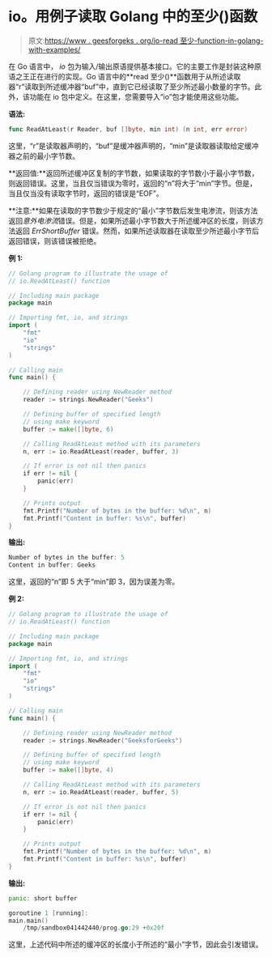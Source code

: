 # io。用例子读取 Golang 中的至少()函数

> 原文:[https://www . geesforgeks . org/io-read 至少-function-in-golang-with-examples/](https://www.geeksforgeeks.org/io-readatleast-function-in-golang-with-examples/)

在 Go 语言中， *io* 包为输入/输出原语提供基本接口。它的主要工作是封装这种原语之王正在进行的实现。Go 语言中的**read 至少()**函数用于从所述读取器“r”读取到所述缓冲器“buf”中，直到它已经读取了至少所述最小数量的字节。此外，该功能在 io 包中定义。在这里，您需要导入“io”包才能使用这些功能。

**语法:**

```go
func ReadAtLeast(r Reader, buf []byte, min int) (n int, err error)

```

这里，“r”是读取器声明的，“buf”是缓冲器声明的，“min”是读取器读取给定缓冲器之前的最小字节数。

**返回值:**返回所述缓冲区复制的字节数，如果读取的字节数小于最小字节数，则返回错误。这里，当且仅当错误为零时，返回的“n”将大于“min”字节。但是，当且仅当没有读取字节时，返回的错误是“EOF”。

**注意:**如果在读取的字节数少于规定的“最小”字节数后发生电渗流，则该方法返回*意外电渗流*错误。但是，如果所述最小字节数大于所述缓冲区的长度，则该方法返回 *ErrShortBuffer* 错误。然而，如果所述读取器在读取至少所述最小字节后返回错误，则该错误被拒绝。

**例 1:**

```go
// Golang program to illustrate the usage of
// io.ReadAtLeast() function

// Including main package
package main

// Importing fmt, io, and strings
import (
    "fmt"
    "io"
    "strings"
)

// Calling main
func main() {

    // Defining reader using NewReader method
    reader := strings.NewReader("Geeks")

    // Defining buffer of specified length
    // using make keyword
    buffer := make([]byte, 6)

    // Calling ReadAtLeast method with its parameters
    n, err := io.ReadAtLeast(reader, buffer, 3)

    // If error is not nil then panics
    if err != nil {
        panic(err)
    }

    // Prints output
    fmt.Printf("Number of bytes in the buffer: %d\n", n)
    fmt.Printf("Content in buffer: %s\n", buffer)
}
```

**输出:**

```go
Number of bytes in the buffer: 5
Content in buffer: Geeks

```

这里，返回的“n”即 5 大于“min”即 3，因为误差为零。

**例 2:**

```go
// Golang program to illustrate the usage of
// io.ReadAtLeast() function

// Including main package
package main

// Importing fmt, io, and strings
import (
    "fmt"
    "io"
    "strings"
)

// Calling main
func main() {

    // Defining reader using NewReader method
    reader := strings.NewReader("GeeksforGeeks")

    // Defining buffer of specified length
    // using make keyword
    buffer := make([]byte, 4)

    // Calling ReadAtLeast method with its parameters
    n, err := io.ReadAtLeast(reader, buffer, 5)

    // If error is not nil then panics
    if err != nil {
        panic(err)
    }

    // Prints output
    fmt.Printf("Number of bytes in the buffer: %d\n", n)
    fmt.Printf("Content in buffer: %s\n", buffer)
}
```

**输出:**

```go
panic: short buffer

goroutine 1 [running]:
main.main()
    /tmp/sandbox041442440/prog.go:29 +0x20f

```

这里，上述代码中所述的缓冲区的长度小于所述的“最小”字节，因此会引发错误。